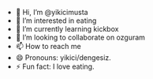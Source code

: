 - 👋 Hi, I’m @yikicimusta
- 👀 I’m interested in eating
- 🌱 I’m currently learning kickbox
- 💞️ I’m looking to collaborate on ozguram
- 📫 How to reach me
- 😄 Pronouns: yikici/dengesiz.
- ⚡ Fun fact: I love eating.

<!---
yikicimusta/yikicimusta is a ✨ special ✨ repository because its `README.md` (this file) appears on your GitHub profile.
You can click the Preview link to take a look at your changes.
--->
